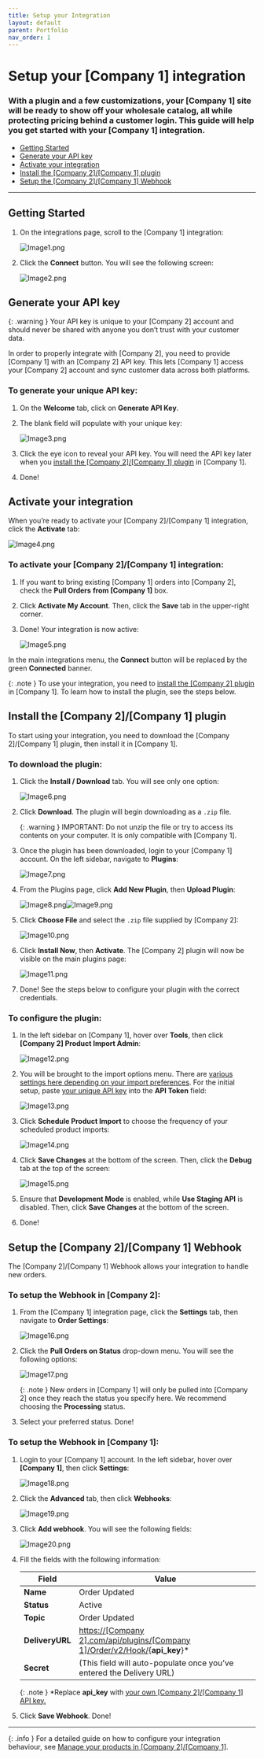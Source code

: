 ```yaml
---
title: Setup your Integration
layout: default
parent: Portfolio
nav_order: 1
---
```


Setup your \[Company 1\] integration
====================================================


### With a plugin and a few customizations, your \[Company 1\] site will be ready to show off your wholesale catalog, all while protecting pricing behind a customer login. This guide will help you get started with your \[Company 1\] integration.


*   [Getting Started](#getting-started)
*   [Generate your API key](#generate-your-api-key)
*   [Activate your integration](#activate-your-integration)
*   [Install the \[Company 2\]/\[Company 1\] plugin](#install-the-company-2company-1-plugin)
*   [Setup the \[Company 2\]/\[Company 1\] Webhook](#setup-the-company-2company-1-webhook)

---

Getting Started
---------------

1.  On the integrations page, scroll to the \[Company 1\] integration:
    

    ![Image1.png](/Images/doc1/Image1.png)

2.  Click the **Connect** button. You will see the following screen:
    

    ![Image2.png](/Images/doc1/Image2.png)

Generate your API key
---------------------

{: .warning }
Your API key is unique to your \[Company 2\] account and should never be shared with anyone you don’t trust with your customer data.

In order to properly integrate with \[Company 2\], you need to provide \[Company 1\] with an \[Company 2\] API key. This lets \[Company 1\] access your \[Company 2\] account and sync customer data across both platforms.

### To generate your unique API key:

1.  On the **Welcome** tab, click on **Generate API Key**.
    
2.  The blank field will populate with your unique key:
    

    ![Image3.png](/Images/doc1/Image3.png)

3.  Click the eye icon to reveal your API key. You will need the API key later when you [install the \[Company 2\]/\[Company 1\] plugin](#install-the-company-2company-1-plugin) in \[Company 1\].
    
4.  Done!

Activate your integration
-------------------------

When you’re ready to activate your \[Company 2\]/\[Company 1\] integration, click the **Activate** tab:

![Image4.png](/Images/doc1/Image4.png)

### To activate your \[Company 2\]/\[Company 1\] integration:

1.  If you want to bring existing \[Company 1\] orders into \[Company 2\], check the **Pull Orders** **from \[Company 1\]** box.
    
2.  Click **Activate My Account**. Then, click the **Save** tab in the upper-right corner.
    
3.  Done! Your integration is now active:
    

    ![Image5.png](/Images/doc1/Image5.png)

In the main integrations menu, the **Connect** button will be replaced by the green **Connected** banner.

{: .note }
To use your integration, you need to [install the \[Company 2\] plugin](#install-the-company-2company-1-plugin) in \[Company 1\]. To learn how to install the plugin, see the steps below.

Install the \[Company 2\]/\[Company 1\] plugin
----------------------------------------------

To start using your integration, you need to download the \[Company 2\]/\[Company 1\] plugin, then install it in \[Company 1\].

### To download the plugin:

1.  Click the **Install / Download** tab. You will see only one option:
    

    ![Image6.png](/Images/doc1/Image6.png)

2.  Click **Download**. The plugin will begin downloading as a `.zip` file.
    
    {: .warning }
    IMPORTANT: Do not unzip the file or try to access its contents on your computer. It is only compatible with \[Company 1\].

3.  Once the plugin has been downloaded, login to your \[Company 1\] account. On the left sidebar, navigate to **Plugins**:
    

    ![Image7.png](/Images/doc1/Image7.png)

4.  From the Plugins page, click **Add New Plugin**, then **Upload Plugin**:
    

    ![Image8.png](/Images/doc1/Image8.png)![Image9.png](/Images/doc1/Image9.png)

5.  Click **Choose File** and select the `.zip` file supplied by \[Company 2\]:
    

    ![Image10.png](/Images/doc1/Image10.png)

6.  Click **Install Now**, then **Activate**. The \[Company 2\] plugin will now be visible on the main plugins page:
    

    ![Image11.png](/Images/doc1/Image11.png)

7.  Done! See the steps below to configure your plugin with the correct credentials.
    

### To configure the plugin:

1.  In the left sidebar on \[Company 1\], hover over **Tools**, then click **\[Company 2\] Product Import Admin**:
    

    ![Image12.png](/Images/doc1/Image12.png)

2.  You will be brought to the import options menu. There are [various settings here depending on your import preferences](). For the initial setup, paste [your unique API key](#generate-your-api-key) into the **API Token** field:
    

    ![Image13.png](/Images/doc1/Image13.png)

3.  Click **Schedule Product Import** to choose the frequency of your scheduled product imports:
    

    ![Image14.png](/Images/doc1/Image14.png)

4.  Click **Save Changes** at the bottom of the screen. Then, click the **Debug** tab at the top of the screen:
    

    ![Image15.png](/Images/doc1/Image15.png)

5.  Ensure that **Development Mode** is enabled, while **Use Staging API** is disabled. Then, click **Save Changes** at the bottom of the screen.
    
6.  Done!

Setup the \[Company 2\]/\[Company 1\] Webhook
---------------------------------------------

The \[Company 2\]/\[Company 1\] Webhook allows your integration to handle new orders.

### To setup the Webhook in \[Company 2\]:

1.  From the \[Company 1\] integration page, click the **Settings** tab, then navigate to **Order Settings**:
    

    ![Image16.png](/Images/doc1/Image16.png)

2.  Click the **Pull Orders on Status** drop-down menu. You will see the following options:
    

    ![Image17.png](/Images/doc1/Image17.png)

    {: .note }
    New orders in \[Company 1\] will only be pulled into \[Company 2\] once they reach the status you specify here. We recommend choosing the **Processing** status.

3.  Select your preferred status. Done!
    

### To setup the Webhook in \[Company 1\]:

1.  Login to your \[Company 1\] account. In the left sidebar, hover over **\[Company 1\]**, then click **Settings**:
    

    ![Image18.png](/Images/doc1/Image18.png)

2.  Click the **Advanced** tab, then click **Webhooks**:
    

    ![Image19.png](/Images/doc1/Image19.png)

3.  Click **Add webhook**. You will see the following fields:
    

    ![Image20.png](/Images/doc1/Image20.png)

4.  Fill the fields with the following information:
    
    | **Field**       | Value                                                                                                  |
    |-----------------|--------------------------------------------------------------------------------------------------------|
    | **Name**        | Order Updated                                                                                          |
    | **Status**      | Active                                                                                                 |
    | **Topic**       | Order Updated                                                                                          |
    | **DeliveryURL** | [https://\[Company 2\].com/api/plugins/\[Company 1\]/Order/v2/Hook/](){**api\_key**}* |
    | **Secret**      | (This field will auto-populate once you’ve entered the Delivery URL)                                   |

    {: .note }
    *Replace **api\_key** with [your own \[Company 2\]/\[Company 1\] API key.](#to-generate-your-unique-api-key)

5.  Click **Save Webhook**. Done!
    
* * *

{: .info }
For a detailed guide on how to configure your integration behaviour, see [Manage your products in \[Company 2\]/\[Company 1\]]().
